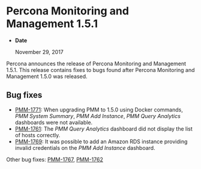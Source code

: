 # Percona Monitoring and Management 1.5.1

* **Date**

    November 29, 2017

Percona announces the release of Percona Monitoring and Management 1.5.1. This release contains fixes to bugs found after Percona Monitoring and Management 1.5.0 was released.

## Bug fixes

* [PMM-1771](https://jira.percona.com/browse/PMM-1771): When upgrading PMM to 1.5.0 using Docker commands, *PMM System Summary*, *PMM Add Instance*, *PMM Query Analytics* dashboards were not available.
* [PMM-1761](https://jira.percona.com/browse/PMM-1761): The *PMM Query Analytics* dashboard did not display the list of hosts correctly.
* [PMM-1769](https://jira.percona.com/browse/PMM-1769): It was possible to add an Amazon RDS instance providing invalid credentials on the *PMM Add Instance* dashboard.

Other bug fixes: [PMM-1767](https://jira.percona.com/browse/PMM-1767), [PMM-1762](https://jira.percona.com/browse/PMM-1762)
